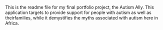 This is the readme file for my final portfolio project, the Autism Ally. This application targets to provide support for people with autism as well as theirfamilies, while it demystifies the myths associated with autism here in Africa.